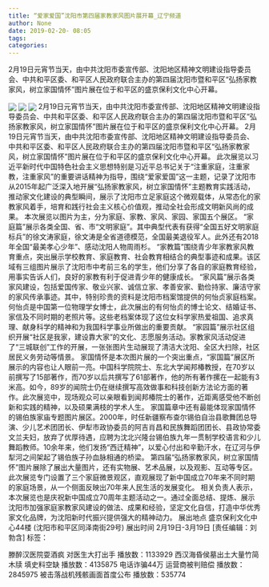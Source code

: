 ```yaml
---
title: “爱家爱国”沈阳市第四届家教家风图片展开幕_辽宁频道
author: None
date: 2019-02-20- 08:05
tags: 
categories: 
---
```

2月19日元宵节当天，由中共沈阳市委宣传部、沈阳地区精神文明建设指导委员会、中共和平区委、和平区人民政府联合主办的第四届沈阳市暨和平区“弘扬家教家风，树立家国情怀”图片展在位于和平区的盛京保利文化中心开幕。
<!-- more -->
                
<img align="center" border="0" src="http://p1.ifengimg.com/fck/2019_08/3bc3be3c24e7353_w400_h233.jpg" />
                
<img align="center" border="0" src="http://p1.ifengimg.com/fck/2019_08/ba738b68976857a_w400_h255.jpg" />
            
<img align="center" border="0" src="http://p2.ifengimg.com/a/2016/0810/204c433878d5cf9size1_w16_h16.png" />
2月19日元宵节当天，由中共沈阳市委宣传部、沈阳地区精神文明建设指导委员会、中共和平区委、和平区人民政府联合主办的第四届沈阳市暨和平区“弘扬家教家风，树立家国情怀”图片展在位于和平区的盛京保利文化中心开幕。
2月19日元宵节当天，由中共沈阳市委宣传部、沈阳地区精神文明建设指导委员会、中共和平区委、和平区人民政府联合主办的第四届沈阳市暨和平区“弘扬家教家风，树立家国情怀”图片展在位于和平区的盛京保利文化中心开幕。
此次展览以习近平新时代中国特色社会主义思想特别是习近平总书记关于“注重家庭，注重家教，注重家风”的重要讲话精神为指导，围绕“爱家爱国”这一主题，记录了沈阳市从2015年起广泛深入地开展“弘扬家教家风，树立家国情怀”主题教育实践活动，推动家文化建设的典型瞬间，展示了沈阳市立足家庭这个微观载体，从常态化的家教家风着手，培育和践行社会主义核心价值观，推动全社会形成文明新风尚的成果。
本次展览以图片为主，分为家庭、家教、家风、家园、家国五个展区。
“家庭篇”展示各类全国、省、市“文明家庭”。其中典型代表有获得“全国五好文明家庭标兵”的徐文涛家庭，徐文涛是全省道德模范，全国最美退役军人。此外还有2018年全国“最美孝心少年”、感动沈阳人物周雨杉。
“家教篇”围绕青少年家教家风教育重点，突出展示学校教育、家庭教育、社会教育相结合的典型事迹和成果。该区域有三组图片展示了沈阳市中考前三名的学生，他们分享了各自的家庭教育经验，用事实告诉人们，良好的家教有利于促进青少年的健康成长。
“家风篇”展示各类家风建设，包括爱国传家、敬业兴家、诚信立家、孝善安家、勤俭持家、廉洁守家的家风传承事迹。其中，特别珍贵的资料是沈阳市档案馆提供的何怡贞家庭档案。何怡贞是中国第一位物理学女博士，此次展出的有何怡贞的博士论文、结婚证书、家信及不同时期的老照片等。这些老档案体现了这位女科学家热爱祖国、追求真理、献身科学的精神和为我国科学事业所做出的重要贡献。
“家园篇”展示社区组织开展“社区是我家，建设靠大家”的文化、志愿服务活动。家教家风活动促进了“三城联创”工作的开展，一张张图片生动展现了清洁大沈阳、全区大扫除，社区居民义务劳动等情景。
家国情怀是本次图片展的一个突出重点，“家国篇”展区所展示的内容也让人眼前一亮。中国科学院院士、东北大学闻邦椿教授，在70岁以前撰写了15部著作，而70岁以后共撰写了61部著作，他的所有著作摞在一起能有3米高。如今，89岁的闻院士仍在继续撰写高效做事和科技创新方法论方面的著作。此次展览中，现场观众可以亲眼看到闻邦椿院士的著作，近距离感受他不断创新和实践的精神，以及硕果满枝的学术人生。
家国篇章中还有最能体现家国情怀的锡伯族家庙专题图片展区。2000年，时任新疆察布查尔锡伯自治县歌舞团总导演、少儿艺术团团长、伊犁市政协委员的阿吉肖昌和民族舞蹈团团长、县政协常委文兰夫妇，放弃了优厚待遇，应聘为沈北兴隆台锡伯族九年一贯制学校语言和少儿舞蹈教师。10余年来，他们发扬“西迁精神”，以爱心付出和辛勤汗水，在辽河与伊犁河之间架起了锡伯族子孙血脉相通的桥梁。
第四届“弘扬家教家风，树立家国情怀”图片展除了展出大量图片，还有实物展、艺术品展，以及观影、互动等专区。此次展览专门设置了三个家庭微景观区，直观展现了新中国成立70年来不同时期的家庭场景，从一个侧面反映出70年来人民生活的发展变化。
相关负责人表示，本次展览也是庆祝新中国成立70周年主题活动之一。通过全面总结、提炼、展示沈阳市加强家庭家教家风建设的做法、成果和经验，坚定文化自信，打造中华优秀家文化品牌，为沈阳新时代振兴提供强大的精神动力。
展出地点
盛京保利文化中心44楼
(沈阳市和平区同泽南街29号)
展出时间
2月19日-3月19日
[责任编辑：刘勃含]
标签：
 
             
滕醉汉医院耍酒疯 对医生大打出手
播放数：1133929
西汉海昏侯墓出土大量竹简木牍 填史料空缺
播放数：4135875
电话诈骗44万 运营商被判赔偿
播放数：2845975
被击落战机残骸画面首度公布
播放数：535774
